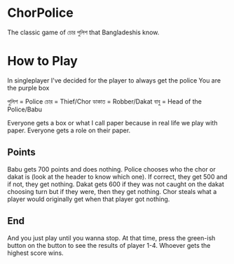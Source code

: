 # ChorPolice
The classic game of চোর পুলিশ that Bangladeshis know.

# How to Play
In singleplayer I've decided for the player to always get the police
You are the purple box

পুলিশ = Police
চোর = Thief/Chor
ডাকাত = Robber/Dakat
বাবু = Head of the Police/Babu

Everyone gets a box or what I call paper because in real life we play with paper.
Everyone gets a role on their paper.

## Points
Babu gets 700 points and does nothing.
Police chooses who the chor or dakat is (look at the header to know which one). If correct, they get 500 and if not, they get nothing.
Dakat gets 600 if they was not caught on the dakat choosing turn but if they were, then they get nothing.
Chor steals what a player would originally get when that player got nothing.

## End
And you just play until you wanna stop. At that time, press the green-ish button on the button to see the results of player 1-4.
Whoever gets the highest score wins.
